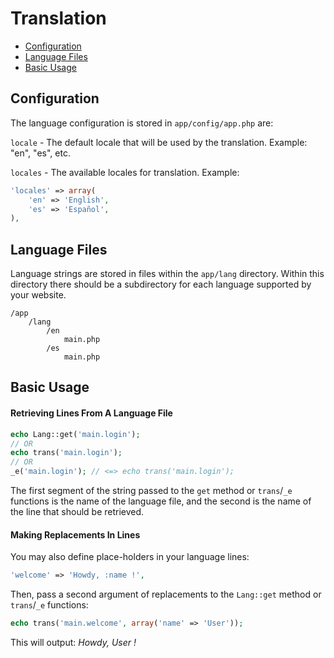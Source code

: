 # Translation

- [Configuration](#configuration)
- [Language Files](#language-files)
- [Basic Usage](#basic-usage)

## Configuration

The language configuration is stored in `app/config/app.php` are:

`locale` - The default locale that will be used by the translation. Example: "en", "es", etc. <br>

`locales` - The available locales for translation. Example:

```php
'locales' => array(
    'en' => 'English', 
    'es' => 'Español',
),
```

## Language Files

Language strings are stored in files within the `app/lang` directory. Within this directory there should be a subdirectory for each language supported by your website.

```markup
/app
    /lang
        /en
            main.php
        /es
            main.php
```

## Basic Usage

#### Retrieving Lines From A Language File

```php
echo Lang::get('main.login');
// OR
echo trans('main.login');
// OR
_e('main.login'); // <=> echo trans('main.login');
```

The first segment of the string passed to the `get` method or `trans`/`_e` functions is the name of the language file, and the second is the name of the line that should be retrieved.

#### Making Replacements In Lines

You may also define place-holders in your language lines:
   
```php 
'welcome' => 'Howdy, :name !',
```
Then, pass a second argument of replacements to the `Lang::get` method or `trans`/`_e` functions:

```php
echo trans('main.welcome', array('name' => 'User'));
````

This will output: _Howdy, User !_
